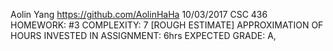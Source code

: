 Aolin Yang
https://github.com/AolinHaHa
10/03/2017
CSC 436
HOMEWORK: #3
COMPLEXITY: 7
[ROUGH ESTIMATE] APPROXIMATION OF HOURS INVESTED IN ASSIGNMENT: 6hrs
EXPECTED GRADE: A, 
